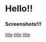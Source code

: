 # Hello!!

### Screenshots!!!
[title](https://github.com/Sridal/.dotfiles/blob/main/.dotfiles/assets/ScreenShot_2023-08-20_19-48-45.png)
[title](https://github.com/Sridal/.dotfiles/blob/main/.dotfiles/assets/ScreenShot_2023-08-23_20-39-05.png)
[title](https://github.com/Sridal/.dotfiles/blob/main/.dotfiles/assets/ScreenShot_2023-08-23_20-39-18.png)
